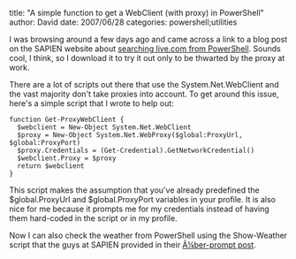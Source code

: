 
title: "A simple function to get a WebClient (with proxy) in PowerShell"
author: David
date: 2007/06/28
categories: powershell;utilities

I was browsing around a few days ago and came across a link to a blog post on the SAPIEN website about [searching live.com from PowerShell](http://blog.sapien.com/current/2007/5/7/live-search-in-windows-powershell.html). Sounds cool, I think, so I download it to try it out only to be thwarted by the proxy at work. 

There are a lot of scripts out there that use the System.Net.WebClient and the vast majority don't take proxies into account. To get around this issue, here's a simple script that I wrote to help out:

    function Get-ProxyWebClient {
      $webclient = New-Object System.Net.WebClient
      $proxy = New-Object System.Net.WebProxy($global:ProxyUrl, $global:ProxyPort)
      $proxy.Credentials = (Get-Credential).GetNetworkCredential()
      $webclient.Proxy = $proxy
      return $webclient
    }

This script makes the assumption that you've already predefined the $global.ProxyUrl and $global.ProxyPort variables in your profile. It is also nice for me because it prompts me for my credentials instead of having them hard-coded in the script or in my profile. 

Now I can also check the weather from PowerShell using the Show-Weather script that the guys at SAPIEN provided in their [Ã¼ber-prompt post](http://blog.sapien.com/current/2007/6/13/one-prompt-to-rule-them-all.html).

